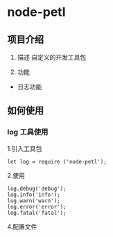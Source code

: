# node-petl
## 项目介绍
1. 描述
自定义的开发工具包

  2. 功能
  * 日志功能

## 如何使用
### log 工具使用
  1.引入工具包

  `let log = require ('node-petl');`

  2.使用

  ```
  log.debug('debug');
  log.info('info');
  log.warn('warn');
  log.error('error');
  log.fatal('fatal');

  ```

  4.配置文件
